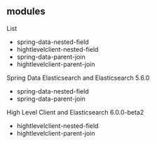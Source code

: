## modules
List
- spring-data-nested-field
- hightlevelclient-nested-field
- spring-data-parent-join
- hightlevelclient-parent-join

Spring Data Elasticsearch and Elasticsearch 5.6.0
- spring-data-nested-field
- spring-data-parent-join

High Level Client and Elasticsearch 6.0.0-beta2
- hightlevelclient-nested-field
- hightlevelclient-parent-join
